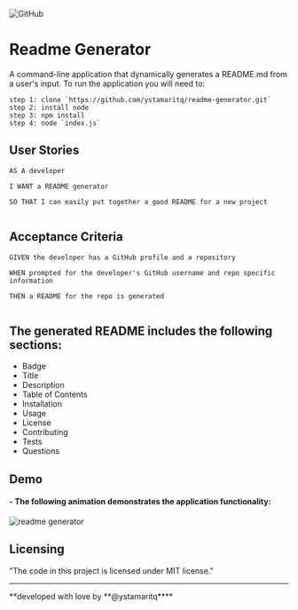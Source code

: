 ![GitHub](https://img.shields.io/github/license/ystamaritq/readme-generator)

# Readme Generator

A command-line application that dynamically generates a README.md from a user's input. To run the application you will need to:

```
step 1: clone `https://github.com/ystamaritq/readme-generator.git`
step 2: install node
step 3: npm install
step 4: node `index.js`
```

## User Stories

```
AS A developer

I WANT a README generator

SO THAT I can easily put together a good README for a new project


```

## Acceptance Criteria

```
GIVEN the developer has a GitHub profile and a repository

WHEN prompted for the developer's GitHub username and repo specific information

THEN a README for the repo is generated


```

## The generated README includes the following sections:

- Badge
- Title
- Description
- Table of Contents
- Installation
- Usage
- License
- Contributing
- Tests
- Questions

## Demo

#### - The following animation demonstrates the application functionality:

![readme generator](./assets/gif/readme-generator.gif)

## Licensing

"The code in this project is licensed under MIT license."

---

**developed with love by **@ystamaritq\*\*\*\*

